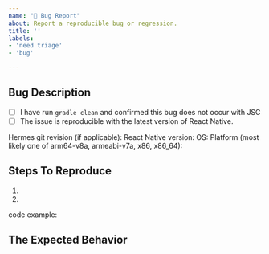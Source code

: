 ```yaml
---
name: "🐛 Bug Report"
about: Report a reproducible bug or regression.
title: ''
labels:
- 'need triage'
- 'bug'

---
```


## Bug Description

<!--
  Please provide a clear and concise description of what the bug is with the
  latest version of React Native and Hermes. Unfortunately we are unable to
  provide fixes for old versions of Hermes.

  If it's an exception, please include the screenshots, e.g. the React Native
  RedBox screen includes a symbolicated JavaScript stack trace with a stack trace
  when Metro is running (it's grayscale monospaced text on black background below
  the red background section). Please also include a few lines of the JavaScript
  source before and after the line in which the error occurs.

  If it's an abort (e.g. app crashes), please see "Reporting crashes" from
  <https://github.com/facebook/hermes/blob/HEAD/doc/ReactNativeIntegration.md#reporting-native-crashes>
  for instructions on reporting a native crash, including symbolicating the native
  stack trace.  Note this will only work with some versions of Hermes.

  If you believe you have discovered a security vulnerability in Hermes, please
  refrain from filing a public issue and instead submit it through the Meta Bug
  Bounty program <https://www.facebook.com/whitehat>.
-->

- [ ] I have run `gradle clean` and confirmed this bug does not occur with JSC
- [ ] The issue is reproducible with the latest version of React Native.

Hermes git revision (if applicable):
React Native version:
OS:
Platform (most likely one of arm64-v8a, armeabi-v7a, x86, x86_64):

## Steps To Reproduce

<!--
  Your bug will get fixed much faster if we can run your code. Issues without
  reproduction steps or a minimal, reproducible code examples may be
  immediately closed as not actionable.
-->

1.
2.

code example:

## The Expected Behavior
